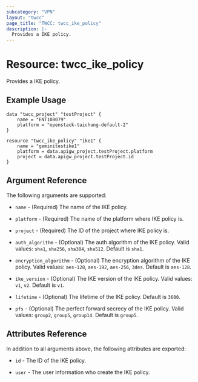 ```yaml
---
subcategory: "VPN"
layout: "twcc"
page_title: "TWCC: twcc_ike_policy"
description: |-
  Provides a IKE policy.
---
```


# Resource: twcc_ike_policy

Provides a IKE policy.

## Example Usage

```hcl
data "twcc_project" "testProject" {
    name = "ENT108079"
    platform = "openstack-taichung-default-2"
}

resource "twcc_ike_policy" "ike1" {
    name = "geminitestike1"
    platform = data.apigw_project.testProject.platform
    project = data.apigw_project.testProject.id
}
```

## Argument Reference

The following arguments are supported:

* `name` - (Required) The name of the IKE policy.

* `platform` - (Required) The name of the platform where IKE policy is.

* `project` - (Required) The ID of the project where IKE policy is.

* `auth_algorithm` - (Optional) The auth algorithm of the IKE policy. Valid values: `sha1`, `sha256`, `sha384`, `sha512`. Default is `sha1`.

* `encryption_algorithm` - (Optional) The encryption algorithm of the IKE policy. Valid values: `aes-128`, `aes-192`, `aes-256`, `3des`. Default is `aes-128`.

* `ike_version` - (Optional) The IKE version of the IKE policy. Valid values: `v1`, `v2`. Default is `v1`.

* `lifetime` - (Optional) The lifetime of the IKE policy. Default is `3600`.

* `pfs` - (Optional) The perfect forward secrecy of the IKE policy. Valid values: `group2`, `group5`, `group14`. Default is `group5`.

## Attributes Reference

In addition to all arguments above, the following attributes are exported:

* `id` - The ID of the IKE policy.

* `user` - The user information who create the IKE policy.
